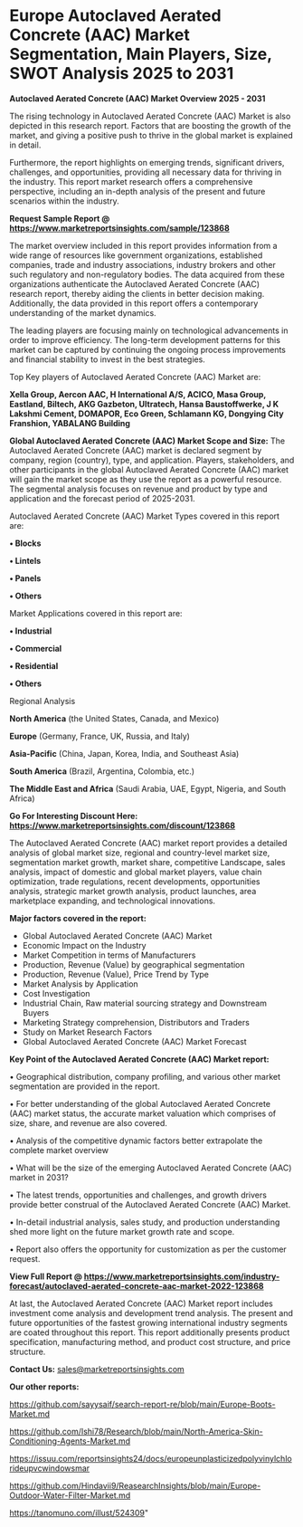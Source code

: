 # Europe Autoclaved Aerated Concrete (AAC) Market Segmentation, Main Players, Size, SWOT Analysis 2025 to 2031

<Strong> Autoclaved Aerated Concrete (AAC) Market Overview 2025 - 2031</strong>

The rising technology in Autoclaved Aerated Concrete (AAC) Market is also depicted in this research report. Factors that are boosting the growth of the market, and giving a positive push to thrive in the global market is explained in detail.

Furthermore, the report highlights on emerging trends, significant drivers, challenges, and opportunities, providing all necessary data for thriving in the industry. This report market research offers a comprehensive perspective, including an in-depth analysis of the present and future scenarios within the industry.

<strong>Request Sample Report @ <a href=https://www.marketreportsinsights.com/sample/123868>https://www.marketreportsinsights.com/sample/123868</a></strong>

The market overview included in this report provides information from a wide range of resources like government organizations, established companies, trade and industry associations, industry brokers and other such regulatory and non-regulatory bodies. The data acquired from these organizations authenticate the Autoclaved Aerated Concrete (AAC) research report, thereby aiding the clients in better decision making. Additionally, the data provided in this report offers a contemporary understanding of the market dynamics.

The leading players are focusing mainly on technological advancements in order to improve efficiency. The long-term development patterns for this market can be captured by continuing the ongoing process improvements and financial stability to invest in the best strategies.

Top Key players of Autoclaved Aerated Concrete (AAC) Market are:

<strong>Xella Group, Aercon AAC, H International A/S, ACICO, Masa Group, Eastland, Biltech, AKG Gazbeton, Ultratech, Hansa Baustoffwerke, J K Lakshmi Cement, DOMAPOR, Eco Green, Schlamann KG, Dongying City Franshion, YABALANG Building</strong>

<strong><b>Global Autoclaved Aerated Concrete (AAC) Market Scope and Size:</b></strong>
The Autoclaved Aerated Concrete (AAC) market is declared segment by company, region (country), type, and application. Players, stakeholders, and other participants in the global Autoclaved Aerated Concrete (AAC) market will gain the market scope as they use the report as a powerful resource. The segmental analysis focuses on revenue and product by type and application and the forecast period of 2025-2031.

Autoclaved Aerated Concrete (AAC) Market Types covered in this report are:

<strong>• Blocks

• Lintels

• Panels

• Others</strong>

Market Applications covered in this report are:

<strong>• Industrial

• Commercial

• Residential

• Others</strong> 

Regional Analysis

<strong>North America</strong> (the United States, Canada, and Mexico)

<strong>Europe</strong> (Germany, France, UK, Russia, and Italy)

<strong>Asia-Pacific</strong> (China, Japan, Korea, India, and Southeast Asia)

<strong>South America</strong> (Brazil, Argentina, Colombia, etc.)

<strong>The Middle East and Africa</strong> (Saudi Arabia, UAE, Egypt, Nigeria, and South Africa)

<strong>Go For Interesting Discount Here: <a href=https://www.marketreportsinsights.com/discount/123868>https://www.marketreportsinsights.com/discount/123868</a></strong>

The Autoclaved Aerated Concrete (AAC) market report provides a detailed analysis of global market size, regional and country-level market size, segmentation market growth, market share, competitive Landscape, sales analysis, impact of domestic and global market players, value chain optimization, trade regulations, recent developments, opportunities analysis, strategic market growth analysis, product launches, area marketplace expanding, and technological innovations.

<strong><b>Major factors covered in the report:</b></strong>
<ul>
  <li>Global Autoclaved Aerated Concrete (AAC) Market </li>
  <li>Economic Impact on the Industry</li>
  <li>Market Competition in terms of Manufacturers</li>
  <li>Production, Revenue (Value) by geographical segmentation</li>
  <li>Production, Revenue (Value), Price Trend by Type</li>
  <li>Market Analysis by Application</li>
  <li>Cost Investigation</li>
  <li>Industrial Chain, Raw material sourcing strategy and Downstream Buyers</li>
  <li>Marketing Strategy comprehension, Distributors and Traders</li>
  <li>Study on Market Research Factors</li>
  <li>Global Autoclaved Aerated Concrete (AAC) Market Forecast</li>
</ul>

<strong><b>Key Point of the Autoclaved Aerated Concrete (AAC) Market report:</b></strong>

• Geographical distribution, company profiling, and various other market segmentation are provided in the report.

• For better understanding of the global Autoclaved Aerated Concrete (AAC) market status, the accurate market valuation which comprises of size, share, and revenue are also covered.

• Analysis of the competitive dynamic factors better extrapolate the complete market overview

• What will be the size of the emerging Autoclaved Aerated Concrete (AAC) market in 2031?

• The latest trends, opportunities and challenges, and growth drivers provide better construal of the Autoclaved Aerated Concrete (AAC) Market.

• In-detail industrial analysis, sales study, and production understanding shed more light on the future market growth rate and scope.

• Report also offers the opportunity for customization as per the customer request.

<strong><b>View Full Report @ <a href=https://www.marketreportsinsights.com/industry-forecast/autoclaved-aerated-concrete-aac-market-2022-123868>https://www.marketreportsinsights.com/industry-forecast/autoclaved-aerated-concrete-aac-market-2022-123868</a></b></strong>


At last, the Autoclaved Aerated Concrete (AAC) Market report includes investment come analysis and development trend analysis. The present and future opportunities of the fastest growing international industry segments are coated throughout this report. This report additionally presents product specification, manufacturing method, and product cost structure, and price structure.

<strong>Contact Us:</strong>
sales@marketreportsinsights.com

<strong>Our other reports:</strong>

<a href=https://github.com/sayysaif/search-report-re/blob/main/Europe-Boots-Market.md>https://github.com/sayysaif/search-report-re/blob/main/Europe-Boots-Market.md</a>

<a href=https://github.com/Ishi78/Research/blob/main/North-America-Skin-Conditioning-Agents-Market.md>https://github.com/Ishi78/Research/blob/main/North-America-Skin-Conditioning-Agents-Market.md</a>

<a href=https://issuu.com/reportsinsights24/docs/europeunplasticizedpolyvinylchlorideupvcwindowsmar>https://issuu.com/reportsinsights24/docs/europeunplasticizedpolyvinylchlorideupvcwindowsmar</a>

<a href=https://github.com/Hindavii9/ReasearchInsights/blob/main/Europe-Outdoor-Water-Filter-Market.md>https://github.com/Hindavii9/ReasearchInsights/blob/main/Europe-Outdoor-Water-Filter-Market.md</a>

<a href=https://tanomuno.com/illust/524309>https://tanomuno.com/illust/524309</a>"

